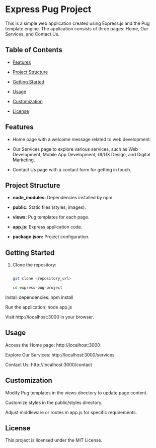 # Express Pug Project


This is a simple web application created using Express.js and the Pug template engine. The application consists of three pages: Home, Our Services, and Contact Us.


## Table of Contents


- [Features](#features)

- [Project Structure](#project-structure)

- [Getting Started](#getting-started)

- [Usage](#usage)

- [Customization](#customization)

- [License](#license)


## Features


- Home page with a welcome message related to web development.

- Our Services page to explore various services, such as Web Development, Mobile App Development, UI/UX Design, and Digital Marketing.

- Contact Us page with a contact form for getting in touch.


## Project Structure



- **node_modules:** Dependencies installed by npm.

- **public:** Static files (styles, images).

- **views:** Pug templates for each page.

- **app.js:** Express application code.

- **package.json:** Project configuration.


## Getting Started


1. Clone the repository:


   ```bash

   git clone <repository_url>

   cd express-pug-project

Install dependencies: npm install

Run the application: node app.js

Visit http://localhost:3000 in your browser.



## Usage

Access the Home page: http://localhost:3000

Explore Our Services: http://localhost:3000/services

Contact Us: http://localhost:3000/contact


## Customization

Modify Pug templates in the views directory to update page content.

Customize styles in the public/styles directory.

Adjust middleware or routes in app.js for specific requirements.


## License

This project is licensed under the MIT License.
